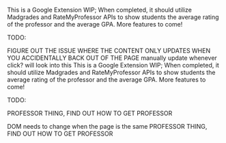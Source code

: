This is a Google Extension WIP; When completed, it should utilize Madgrades and RateMyProfessor APIs to show students the average rating of the professor and the average GPA. More features to come!


TODO: 

FIGURE OUT THE ISSUE WHERE THE CONTENT ONLY UPDATES WHEN YOU ACCIDENTALLY BACK OUT OF THE PAGE
manually update whenever click? will look into this
This is a Google Extension WIP; When completed, it should utilize Madgrades and RateMyProfessor APIs to show students the average rating of the professor and the average GPA. More features to come!


TODO: 

PROFESSOR THING, FIND OUT HOW TO GET PROFESSOR

DOM needs to change when the page is the same
PROFESSOR THING, FIND OUT HOW TO GET PROFESSOR